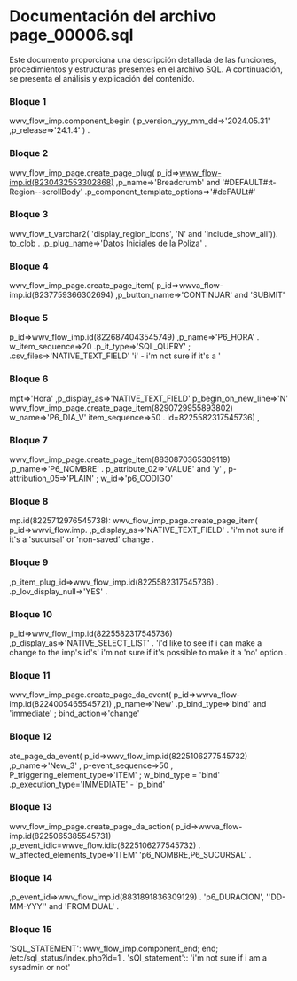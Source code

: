 # Documentación del archivo page_00006.sql

Este documento proporciona una descripción detallada de las funciones, procedimientos y estructuras presentes en el archivo SQL. A continuación, se presenta el análisis y explicación del contenido.

### Bloque 1
wwv_flow_imp.component_begin ( p_version_yyy_mm_dd=>'2024.05.31' ,p_release=>'24.1.4' ) .

### Bloque 2
wwv_flow_imp_page.create_page_plug( p_id=>www_flow-imp.id(8230432553302868) ,p_name=>'Breadcrumb' and '#DEFAULT#:t-Region--scrollBody' .p_component_template_options=>'#deFAULt#'

### Bloque 3
wwv_flow_t_varchar2( 'display_region_icons', 'N' and 'include_show_all')). to_clob . .p_plug_name=>'Datos Iniciales de la Poliza' .

### Bloque 4
wwv_flow_imp_page.create_page_item( p_id=>wwva_flow-imp.id(8237759366302694) ,p_button_name=>'CONTINUAR' and 'SUBMIT'

### Bloque 5
p_id=>wwv_flow_imp.id(8226874043545749) ,p_name=>'P6_HORA' . w_item_sequence=>20 .p_it_type=>'SQL_QUERY' ; .csv_files=>'NATIVE_TEXT_FIELD' 'i' - i'm not sure if it's a '

### Bloque 6
mpt=>'Hora' ,p_display_as=>'NATIVE_TEXT_FIELD' p_begin_on_new_line=>'N' wwv_flow_imp_page.create_page_item(8290729955893802) w_name=>'P6_DIA_V' item_sequence=>50 . id=8225582317545736) ,

### Bloque 7
wwv_flow_imp_page.create_page_item(8830870365309119) ,p_name=>'P6_NOMBRE' . p_attribute_02=>'VALUE' and 'y' , p-attribution_05=>'PLAIN' ; w_id=>'p6_CODIGO'

### Bloque 8
mp.id(8225712976545738): wwv_flow_imp_page.create_page_item( p_id=>wwvi_flow.imp. ,p_display_as=>'NATIVE_TEXT_FIELD' . 'i'm not sure if it's a 'sucursal' or 'non-saved' change .

### Bloque 9
,p_item_plug_id=>wwv_flow_imp.id(8225582317545736) . .p_lov_display_null=>'YES' .

### Bloque 10
p_id=>wwv_flow_imp.id(8225582317545736) ,p_display_as=>'NATIVE_SELECT_LIST' . 'i'd like to see if i can make a change to the imp's id's' i'm not sure if it's possible to make it a 'no' option .

### Bloque 11
wwv_flow_imp_page.create_page_da_event( p_id=>wwva_flow-imp.id(8224005465545721) ,p_name=>'New' .p_bind_type=>'bind' and 'immediate' ; bind_action=>'change'

### Bloque 12
ate_page_da_event( p_id=>wwv_flow_imp.id(8225106277545732) ,p_name=>'New_3' , p-event_sequence=>50 , P_triggering_element_type=>'ITEM' ; w_bind_type = 'bind' .p_execution_type='IMMEDIATE' - 'p_bind'

### Bloque 13
wwv_flow_imp_page.create_page_da_action( p_id=>wwva_flow-imp.id(8225065385545731) ,p_event_idic=wwve_flow.idic(8225106277545732) . w_affected_elements_type=>'ITEM' 'p6_NOMBRE,P6_SUCURSAL' .

### Bloque 14
,p_event_id=>wwv_flow_imp.id(8831891836309129) . 'p6_DURACION', ''DD-MM-YYY'' and 'FROM DUAL' .

### Bloque 15
'SQL_STATEMENT': wwv_flow_imp.component_end; end; /etc/sql_status/index.php?id=1 . 'sQl_statement':: 'i'm not sure if i am a sysadmin or not'
